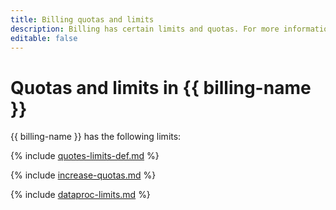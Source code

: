 ```yaml
---
title: Billing quotas and limits
description: Billing has certain limits and quotas. For more information about the service restrictions, read this article.
editable: false
---
```


# Quotas and limits in {{ billing-name }}

{{ billing-name }} has the following limits:

{% include [quotes-limits-def.md](../../_includes/quotes-limits-def.md) %}

{% include [increase-quotas.md](../../_includes/increase-quotas.md) %}

{% include [dataproc-limits.md](../../_includes/billing/billing-limits.md) %}

